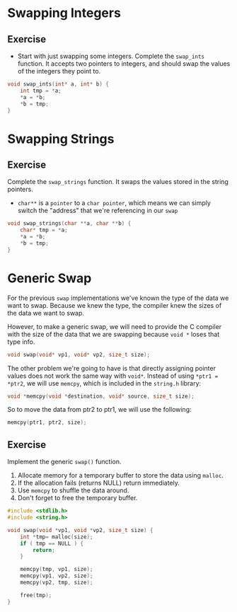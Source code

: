 # Swapping Integers

## Exercise

- Start with just swapping some integers. Complete the `swap_ints` function. It accepts two pointers to integers, and should swap the values of the integers they point to.

```c
void swap_ints(int* a, int* b) {
    int tmp = *a;
    *a = *b;
    *b = tmp;
}
```

# Swapping Strings

## Exercise

Complete the `swap_strings` function. It swaps the values stored in the string pointers.

- `char**` is a `pointer` to a `char pointer`, which means we can simply switch the "address" that we're referencing in our `swap`

```c
void swap_strings(char **a, char **b) {
    char* tmp = *a;
    *a = *b;
    *b = tmp;
}
```

# Generic Swap

For the previous `swap` implementations we've known the type of the data we want to swap. Because we knew the type, the compiler knew the sizes of the data we want to swap.

However, to make a generic swap, we will need to provide the C compiler with the size of the data that we are swapping because `void *` loses that type info.

```c
void swap(void* vp1, void* vp2, size_t size);
```

The other problem we're going to have is that directly assigning pointer values does not work the same way with `void*`. Instead of using `*ptr1 = *ptr2`, we will use `memcpy`, which is included in the `string.h` library:

```c
void *memcpy(void *destination, void* source, size_t size);
```

So to move the data from ptr2 to ptr1, we will use the following:

```c
memcpy(ptr1, ptr2, size);
```

## Exercise

Implement the generic `swap()` function.

1. Allocate memory for a temporary buffer to store the data using `malloc`.
2. If the allocation fails (returns NULL) return immediately.
3. Use `memcpy` to shuffle the data around.
4. Don't forget to free the temporary buffer.

```c
#include <stdlib.h>
#include <string.h>

void swap(void *vp1, void *vp2, size_t size) {
    int *tmp= malloc(size);
    if ( tmp == NULL ) {
        return;
    }

    memcpy(tmp, vp1, size);
    memcpy(vp1, vp2, size);
    memcpy(vp2, tmp, size);

    free(tmp);
}
```

